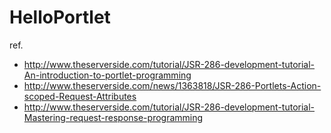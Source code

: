 # HelloPortlet

ref. 

- http://www.theserverside.com/tutorial/JSR-286-development-tutorial-An-introduction-to-portlet-programming
- http://www.theserverside.com/news/1363818/JSR-286-Portlets-Action-scoped-Request-Attributes
- http://www.theserverside.com/tutorial/JSR-286-development-tutorial-Mastering-request-response-programming



